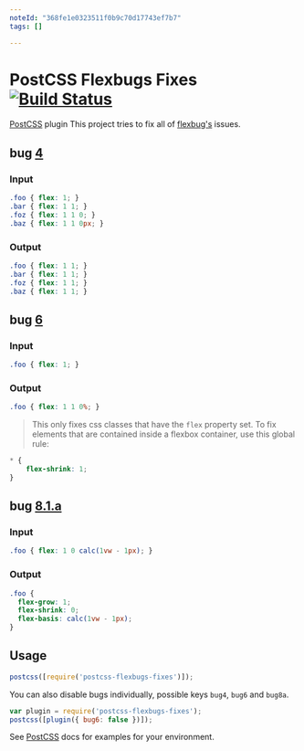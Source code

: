 ```yaml
---
noteId: "368fe1e0323511f0b9c70d17743ef7b7"
tags: []

---
```


# PostCSS Flexbugs Fixes [![Build Status][ci-img]][ci]
[PostCSS] plugin This project tries to fix all of [flexbug's](https://github.com/philipwalton/flexbugs) issues.

## bug [4](https://github.com/philipwalton/flexbugs/blob/master/README.md#4-flex-shorthand-declarations-with-unitless-flex-basis-values-are-ignored)
### Input

```css
.foo { flex: 1; }
.bar { flex: 1 1; }
.foz { flex: 1 1 0; }
.baz { flex: 1 1 0px; }
```

### Output

```css
.foo { flex: 1 1; }
.bar { flex: 1 1; }
.foz { flex: 1 1; }
.baz { flex: 1 1; }
```

## bug [6](https://github.com/philipwalton/flexbugs/blob/master/README.md#6-the-default-flex-value-has-changed)
### Input

```css
.foo { flex: 1; }
```

### Output

```css
.foo { flex: 1 1 0%; }
```

> This only fixes css classes that have the `flex` property set. To fix elements that are contained inside a flexbox container, use this global rule:
```css
* {
    flex-shrink: 1;
}
```

## bug [8.1.a](https://github.com/philipwalton/flexbugs/blob/master/README.md#8-flex-basis-doesnt-support-calc)
### Input

```css
.foo { flex: 1 0 calc(1vw - 1px); }
```

### Output

```css
.foo {
  flex-grow: 1;
  flex-shrink: 0;
  flex-basis: calc(1vw - 1px);
}
```

## Usage

```js
postcss([require('postcss-flexbugs-fixes')]);
```

You can also disable bugs individually, possible keys `bug4`, `bug6` and `bug8a`.
```js
var plugin = require('postcss-flexbugs-fixes');
postcss([plugin({ bug6: false })]);
```

See [PostCSS] docs for examples for your environment.

[postcss]: https://github.com/postcss/postcss
[ci-img]: https://travis-ci.org/luisrudge/postcss-flexbugs-fixes.svg
[ci]: https://travis-ci.org/luisrudge/postcss-flexbugs-fixes
